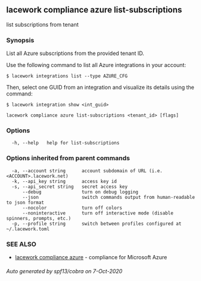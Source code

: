 ## lacework compliance azure list-subscriptions

list subscriptions from tenant

### Synopsis

List all Azure subscriptions from the provided tenant ID.

Use the following command to list all Azure integrations in your account:

    $ lacework integrations list --type AZURE_CFG

Then, select one GUID from an integration and visualize its details using the command:

    $ lacework integration show <int_guid>


```
lacework compliance azure list-subscriptions <tenant_id> [flags]
```

### Options

```
  -h, --help   help for list-subscriptions
```

### Options inherited from parent commands

```
  -a, --account string      account subdomain of URL (i.e. <ACCOUNT>.lacework.net)
  -k, --api_key string      access key id
  -s, --api_secret string   secret access key
      --debug               turn on debug logging
      --json                switch commands output from human-readable to json format
      --nocolor             turn off colors
      --noninteractive      turn off interactive mode (disable spinners, prompts, etc.)
  -p, --profile string      switch between profiles configured at ~/.lacework.toml
```

### SEE ALSO

* [lacework compliance azure](lacework_compliance_azure.md)	 - compliance for Microsoft Azure

###### Auto generated by spf13/cobra on 7-Oct-2020
